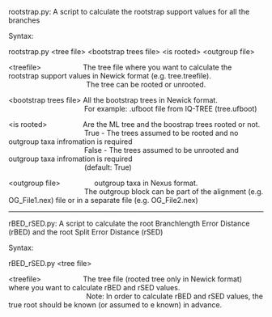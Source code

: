 rootstrap.py: A script to calculate the rootstrap support values for all the branches

Syntax:

rootstrap.py \<tree file> \<bootstrap trees file> \<is rooted> \<outgroup file>

\<treefile> &nbsp;&nbsp;&nbsp;&nbsp;&nbsp;&nbsp; &nbsp;&nbsp;&nbsp;&nbsp;&nbsp;&nbsp; &nbsp;&nbsp;&nbsp;&nbsp;&nbsp;  The tree file where you want to calculate the rootstrap support values in Newick format (e.g. tree.treefile).<br />
 &nbsp;&nbsp;&nbsp;&nbsp;&nbsp;&nbsp; &nbsp;&nbsp;&nbsp;&nbsp;&nbsp;&nbsp; &nbsp;&nbsp;&nbsp;&nbsp;&nbsp;&nbsp; &nbsp;&nbsp;&nbsp;&nbsp;&nbsp;&nbsp; &nbsp;&nbsp;&nbsp;&nbsp;&nbsp;&nbsp; &nbsp;&nbsp;&nbsp; The tree can be rooted or unrooted.

\<bootstrap trees file>  All the bootstrap trees in Newick format.<br /> 
&nbsp;&nbsp;&nbsp;&nbsp;&nbsp;&nbsp; &nbsp;&nbsp;&nbsp;&nbsp;&nbsp;&nbsp; &nbsp;&nbsp;&nbsp;&nbsp;&nbsp;&nbsp; &nbsp;&nbsp;&nbsp;&nbsp;&nbsp;&nbsp; &nbsp;&nbsp;&nbsp;&nbsp;&nbsp;&nbsp; &nbsp;&nbsp; For example: .ufboot file from IQ-TREE (tree.ufboot)

\<is rooted> &nbsp;&nbsp;&nbsp;&nbsp;&nbsp;&nbsp; &nbsp;&nbsp;&nbsp;&nbsp;&nbsp;&nbsp; &nbsp;&nbsp;  Are the ML tree and the boostrap trees rooted or not.<br /> 
 &nbsp;&nbsp;&nbsp;&nbsp;&nbsp;&nbsp; &nbsp;&nbsp;&nbsp;&nbsp;&nbsp;&nbsp; &nbsp;&nbsp;&nbsp;&nbsp;&nbsp;&nbsp; &nbsp;&nbsp;&nbsp;&nbsp;&nbsp;&nbsp; &nbsp;&nbsp;&nbsp;&nbsp;&nbsp;&nbsp; &nbsp;&nbsp; True - The trees assumed to be rooted and no outgroup taxa infromation is required <br /> 
&nbsp;&nbsp;&nbsp;&nbsp;&nbsp;&nbsp; &nbsp;&nbsp;&nbsp;&nbsp;&nbsp;&nbsp; &nbsp;&nbsp;&nbsp;&nbsp;&nbsp;&nbsp; &nbsp;&nbsp;&nbsp;&nbsp;&nbsp;&nbsp; &nbsp;&nbsp;&nbsp;&nbsp;&nbsp;&nbsp; &nbsp;&nbsp; False - The trees assumed to be unrooted and outgroup taxa infromation is required <br /> 
&nbsp;&nbsp;&nbsp;&nbsp;&nbsp;&nbsp; &nbsp;&nbsp;&nbsp;&nbsp;&nbsp;&nbsp; &nbsp;&nbsp;&nbsp;&nbsp;&nbsp;&nbsp; &nbsp;&nbsp;&nbsp;&nbsp;&nbsp;&nbsp; &nbsp;&nbsp;&nbsp;&nbsp;&nbsp;&nbsp; &nbsp;&nbsp; (default: True)

\<outgroup file> &nbsp;&nbsp;&nbsp;&nbsp;&nbsp;&nbsp; &nbsp;&nbsp;&nbsp;&nbsp;&nbsp;&nbsp; &nbsp;  outgroup taxa in Nexus format. <br /> 
&nbsp;&nbsp;&nbsp;&nbsp;&nbsp;&nbsp; &nbsp;&nbsp;&nbsp;&nbsp;&nbsp;&nbsp; &nbsp;&nbsp;&nbsp;&nbsp;&nbsp;&nbsp; &nbsp;&nbsp;&nbsp;&nbsp;&nbsp;&nbsp; &nbsp;&nbsp;&nbsp;&nbsp;&nbsp;&nbsp; &nbsp;&nbsp; The outgroup block can be part of the alignment (e.g. OG_File1.nex) file or in a separate file (e.g. OG_File2.nex)

-------------------------------------------------------------------------------------
rBED_rSED.py: A script to calculate the root Branchlength Error Distance (rBED) and the root Split Error Distance (rSED)

Syntax:

rBED_rSED.py \<tree file>

\<treefile> &nbsp;&nbsp;&nbsp;&nbsp;&nbsp;&nbsp; &nbsp;&nbsp;&nbsp;&nbsp;&nbsp;&nbsp; &nbsp;&nbsp;&nbsp;&nbsp;&nbsp;  The tree file (rooted tree only in Newick format) where you want to calculate rBED and rSED values.<br />
 &nbsp;&nbsp;&nbsp;&nbsp;&nbsp;&nbsp; &nbsp;&nbsp;&nbsp;&nbsp;&nbsp;&nbsp; &nbsp;&nbsp;&nbsp;&nbsp;&nbsp;&nbsp; &nbsp;&nbsp;&nbsp;&nbsp;&nbsp;&nbsp; &nbsp;&nbsp;&nbsp;&nbsp;&nbsp;&nbsp; &nbsp;&nbsp;&nbsp; Note: In order to calculate rBED and rSED values, the true root should be known (or assumed to e known) in advance.
